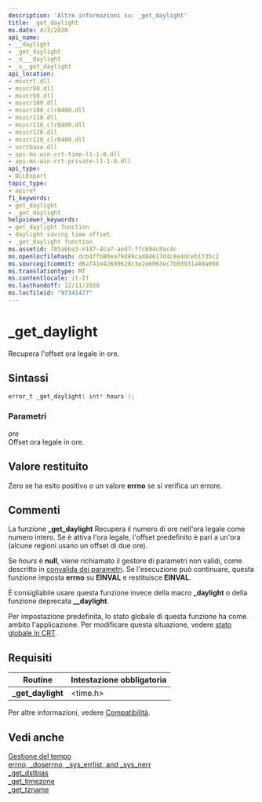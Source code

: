 ```yaml
---
description: 'Altre informazioni su: _get_daylight'
title: _get_daylight
ms.date: 4/2/2020
api_name:
- __daylight
- _get_daylight
- _o___daylight
- _o__get_daylight
api_location:
- msvcrt.dll
- msvcr80.dll
- msvcr90.dll
- msvcr100.dll
- msvcr100_clr0400.dll
- msvcr110.dll
- msvcr110_clr0400.dll
- msvcr120.dll
- msvcr120_clr0400.dll
- ucrtbase.dll
- api-ms-win-crt-time-l1-1-0.dll
- api-ms-win-crt-private-l1-1-0.dll
api_type:
- DLLExport
topic_type:
- apiref
f1_keywords:
- get_daylight
- _get_daylight
helpviewer_keywords:
- get_daylight function
- daylight saving time offset
- _get_daylight function
ms.assetid: f85a6ba3-e187-4ca7-aed7-ffc694c8ac4c
ms.openlocfilehash: dcb4ffb80ea79d89cad84617d4c8e4dceb1735c2
ms.sourcegitcommit: d6af41e42699628c3e2e6063ec7b03931a49a098
ms.translationtype: MT
ms.contentlocale: it-IT
ms.lasthandoff: 12/11/2020
ms.locfileid: "97341477"
---
```

# <a name="_get_daylight"></a>_get_daylight

Recupera l'offset ora legale in ore.

## <a name="syntax"></a>Sintassi

```C
error_t _get_daylight( int* hours );
```

### <a name="parameters"></a>Parametri

*ore*<br/>
Offset ora legale in ore.

## <a name="return-value"></a>Valore restituito

Zero se ha esito positivo o un valore **errno** se si verifica un errore.

## <a name="remarks"></a>Commenti

La funzione **_get_daylight** Recupera il numero di ore nell'ora legale come numero intero. Se è attiva l'ora legale, l'offset predefinito è pari a un'ora (alcune regioni usano un offset di due ore).

Se *hours* è **null**, viene richiamato il gestore di parametri non validi, come descritto in [convalida dei parametri](../../c-runtime-library/parameter-validation.md). Se l'esecuzione può continuare, questa funzione imposta **errno** su **EINVAL** e restituisce **EINVAL**.

È consigliabile usare questa funzione invece della macro **_daylight** o della funzione deprecata **__daylight**.

Per impostazione predefinita, lo stato globale di questa funzione ha come ambito l'applicazione. Per modificare questa situazione, vedere [stato globale in CRT](../global-state.md).

## <a name="requirements"></a>Requisiti

|Routine|Intestazione obbligatoria|
|-------------|---------------------|
|**_get_daylight**|\<time.h>|

Per altre informazioni, vedere [Compatibilità](../../c-runtime-library/compatibility.md).

## <a name="see-also"></a>Vedi anche

[Gestione del tempo](../../c-runtime-library/time-management.md)<br/>
[errno, _doserrno, _sys_errlist, and _sys_nerr](../../c-runtime-library/errno-doserrno-sys-errlist-and-sys-nerr.md)<br/>
[_get_dstbias](get-dstbias.md)<br/>
[_get_timezone](get-timezone.md)<br/>
[_get_tzname](get-tzname.md)<br/>
